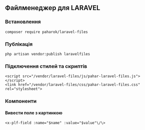 ##  Файлменеджер для LARAVEL

### Встановлення
    composer require paharok/laravel-files

### Публікація
    php artisan vendor:publish laravelfiles

### Підключення стилей та скриптів
    <script src="/vendor/laravel-files/js/pahar-laravel-files.js"></script>
    <link href="/vendor/laravel-files/css/pahar-laravel-files.css" rel="stylesheet">

### Компоненти
#### Вивести поле з картинкою
    <x-plf-field :name="$name" :value="$value"\/\>
